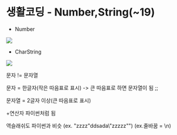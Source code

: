 # 생활코딩 - Number,String(~19)

* Number

![](C:\Users\tkdwns9494\AppData\Roaming\marktext\images\2022-10-28-01-07-18-image.png)

* CharString

![](C:\Users\tkdwns9494\AppData\Roaming\marktext\images\2022-10-28-01-10-45-image.png)

문자 != 문자열

문자 = 한글자(작은 따음표로 표시) -> 큰 따음표로 하면 문자열이 됨 ;;

문자열 = 2글자 이상(큰 따음표로 표시)

+연산자 파이썬처럼 됨

역슬래쉬도 파이썬과 비슷 (ex. "zzzz\"ddsada\\"zzzzz"") (ex.줄바꿈 = \n)
